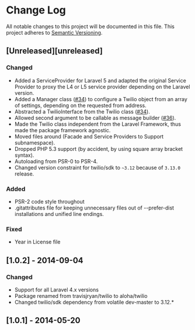 # Change Log
All notable changes to this project will be documented in this file.
This project adheres to [Semantic Versioning](http://semver.org/).

## [Unreleased][unreleased]

### Changed
- Added a ServiceProvider for Laravel 5 and adapted the original Service Provider to proxy the L4 or L5 service provider depending on the Laravel version.
- Added a Manager class ([#34](https://github.com/aloha/laravel-twilio/pull/34)) to configure a Twilio object from an array of settings, depending on the requested from address.
- Abstracted a TwilioInterface from the Twilio class ([#34](https://github.com/aloha/laravel-twilio/pull/34)).
- Allowed second argument to be callable as message builder ([#36](https://github.com/aloha/laravel-twilio/pull/36)).
- Made the Twilio class independent from the Laravel Framework, thus made the package framework agnostic.
- Moved files around (Facade and Service Providers to Support subnamespace).
- Dropped PHP 5.3 support (by accident, by using square array bracket syntax).
- Autoloading from PSR-0 to PSR-4.
- Changed version constraint for twilio/sdk to `~3.12` because of `3.13.0` release.

### Added
- PSR-2 code style throughout
- .gitattributes file for keeping unnecessary files out of --prefer-dist installations and unified line endings.

### Fixed
- Year in License file

## [1.0.2] - 2014-09-04

### Changed
- Support for all Laravel 4.x versions
- Package renamed from travisjryan/twilio to aloha/twilio
- Changed twilio/sdk dependency from volatile dev-master to 3.12.*

## [1.0.1] - 2014-05-20